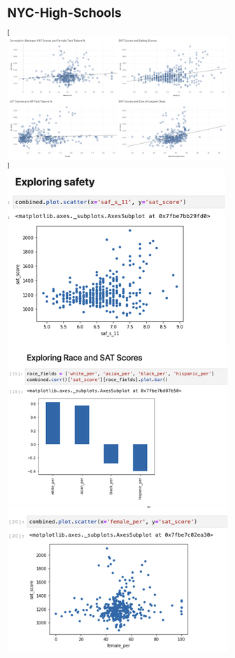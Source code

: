 # NYC-High-Schools

[<img src="https://raw.githubusercontent.com/sunnyyan97/sunnyyan97.github.io/main/nychighschool.001.jpeg">]
<img src="https://raw.githubusercontent.com/sunnyyan97/NYC-High-Schools/main/Screen%20Shot%202021-02-19%20at%203.23.36%20AM.png">
<img src="https://raw.githubusercontent.com/sunnyyan97/NYC-High-Schools/main/Screen%20Shot%202021-02-19%20at%203.23.45%20AM.png">
<img src="https://raw.githubusercontent.com/sunnyyan97/NYC-High-Schools/main/Screen%20Shot%202021-02-19%20at%203.24.06%20AM.png">
